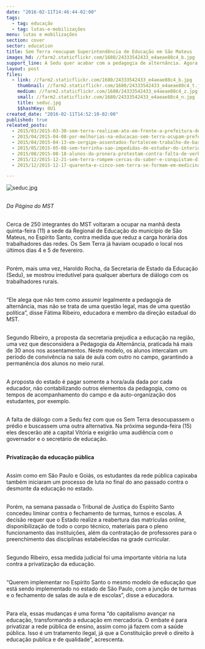 ```yaml
---
date: "2016-02-11T14:46:44-02:00"
tags:
  - tag: educação
  - tag: lutas-e-mobilizações
menu: lutas e mobilizações
section: cover
sector: education
title: Sem Terra reocupam Superintendência de Educação em São Mateus
images_hd: //farm2.staticflickr.com/1680/24333542433_e4aeae88c4_b.jpg
support_line: A Sedu quer acabar com a pedagogia de alternância. Agora os trabalhadores rurais tentarão uma audiência com o governador do ES.
layout: post
files:
  - link: //farm2.staticflickr.com/1680/24333542433_e4aeae88c4_b.jpg
    thumbnail: //farm2.staticflickr.com/1680/24333542433_e4aeae88c4_t.jpg
    medium: //farm2.staticflickr.com/1680/24333542433_e4aeae88c4_z.jpg
    small: //farm2.staticflickr.com/1680/24333542433_e4aeae88c4_n.jpg
    title: seduc.jpg
    $$hashKey: 0U1
created_date: "2016-02-11T14:52:10-02:00"
published: true
releated_posts:
  - 2015/03/2015-03-30-sem-terra-realizam-ato-em-frente-a-prefeitura-de-ribeirao-preto.md
  - 2015/04/2015-04-08-por-melhorias-na-educacao-sem-terra-ocupam-prefeitura-de-jardim-alegre-no-pr.md
  - 2015/04/2015-04-13-em-sergipe-assentados-fortalecem-trabalho-de-base.md
  - 2015/05/2015-05-08-sem-terrinha-sao-impedidas-de-estudar-do-interior-de-sao-paulo.md
  - 2015/08/2015-08-18-alunos-do-pronera-protestam-contra-falta-de-verba-no-pa.md
  - 2015/12/2015-12-21-sem-terra-rompem-cercas-do-saber-e-conquistam-diploma-em-medicina-veterinaria.md
  - 2015/12/2015-12-17-quarenta-e-cinco-sem-terra-se-formam-em-medicina-veterinaria-no-rs.md

---
```

<p><img alt="seduc.jpg" src="//farm2.staticflickr.com/1680/24333542433_e4aeae88c4_b.jpg" /></p>

<p><br />
<em>Da P&aacute;gina do MST</em></p>

<p><br />
Cerca de 250 integrantes do MST voltaram a ocupar na manh&atilde; desta quinta-feira (11) a sede da Regional de&nbsp;Educa&ccedil;&atilde;o do munic&iacute;pio de S&atilde;o Mateus, no Esp&iacute;rito Santo, contra medida que reduz a carga hor&aacute;ria dos trabalhadores das redes. Os Sem Terra j&aacute; haviam ocupado o local nos &uacute;ltimos dias 4 e 5 de fevereiro.</p>

<p><br />
Por&eacute;m, mais uma vez, Haroldo Rocha, da Secretaria de Estado da Educa&ccedil;&atilde;o (Sedu), se mostrou irredut&iacute;vel para qualquer abertura de di&aacute;logo com os trabalhadores rurais.</p>

<p><br />
&ldquo;Ele alega que n&atilde;o tem como assumir legalmente a pedagogia de altern&acirc;ncia, mas n&atilde;o se trata de uma quest&atilde;o legal, mas de uma quest&atilde;o pol&iacute;tica&rdquo;, disse F&aacute;tima Ribeiro, educadora e membro da dire&ccedil;&atilde;o estadual do MST.</p>

<p><br />
Segundo Ribeiro, a proposta da secretaria prejudica a educa&ccedil;&atilde;o na regi&atilde;o, uma vez que desconsidera a Pedagogia da Altern&acirc;ncia, praticada h&aacute; mais de 30 anos nos assentamentos. Neste modelo, os alunos intercalam um per&iacute;odo de conviv&ecirc;ncia na sala de aula com outro no campo, garantindo a perman&ecirc;ncia dos alunos no meio rural.</p>

<p><br />
A proposta do estado &eacute; pagar somente a hora/aula dada por cada educador, n&atilde;o contabilizando outros elementos da pedagogia, como os tempos de acompanhamento do campo e da auto-organiza&ccedil;&atilde;o dos estudantes, por exemplo.</p>

<p><br />
A falta de di&aacute;logo com a Sedu fez com que os Sem Terra desocupassem o pr&eacute;dio e buscassem uma outra alternativa. Na pr&oacute;xima segunda-feira (15) eles descer&atilde;o at&eacute; a capital Vit&oacute;ria e exigir&atilde;o uma audi&ecirc;ncia com o governador e o secret&aacute;rio de educa&ccedil;&atilde;o.</p>

<p><br />
<strong>Privatiza&ccedil;&atilde;o da educa&ccedil;&atilde;o p&uacute;blica</strong></p>

<p><br />
Assim como em S&atilde;o Paulo e Goi&aacute;s, os estudantes da rede p&uacute;blica capixaba tamb&eacute;m iniciaram um processo de luta no final do ano passado contra o desmonte da educa&ccedil;&atilde;o no estado.&nbsp;</p>

<p><br />
Por&eacute;m, na semana passada&nbsp;o Tribunal de Justi&ccedil;a do Esp&iacute;rito Santo concedeu liminar contra o fechamento de turmas, turnos e escolas. A decis&atilde;o requer que o Estado realize a reabertura das matr&iacute;culas online, disponibiliza&ccedil;&atilde;o de todo o corpo t&eacute;cnico, materiais para o pleno funcionamento das institui&ccedil;&otilde;es, al&eacute;m da contrata&ccedil;&atilde;o de professores para o preenchimento das disciplinas estabelecidas na grade curricular.&nbsp;</p>

<p><br />
Segundo Ribeiro, essa medida judicial foi uma importante vit&oacute;ria na luta contra a privatiza&ccedil;&atilde;o da educa&ccedil;&atilde;o.&nbsp;</p>

<p><br />
&ldquo;Querem implementar no Esp&iacute;rito Santo o mesmo modelo de educa&ccedil;&atilde;o que est&aacute; sendo implementado no estado de S&atilde;o Paulo, com a jun&ccedil;&atilde;o de turmas e o fechamento de salas de aula e de escolas&rdquo;, disse a educadora.</p>

<p><br />
Para ela, essas mudan&ccedil;as &eacute; uma forma &ldquo;do capitalismo avan&ccedil;ar na educa&ccedil;&atilde;o, transformando a educa&ccedil;&atilde;o em mercadoria. O embate &eacute; para privatizar a rede p&uacute;blica de ensino, assim como j&aacute; fazem com a sa&uacute;de p&uacute;blica. Isso &eacute; um tratamento ilegal, j&aacute; que a Constitui&ccedil;&atilde;o prev&ecirc; o direito &agrave; educa&ccedil;&atilde;o publica e de qualidade&rdquo;, acrescenta.</p>
